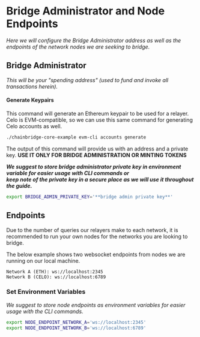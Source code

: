 # Bridge Administrator and Node Endpoints

_Here we will configure the Bridge Administrator address as well as the endpoints of the network nodes we are seeking to bridge._


## Bridge Administrator

_This will be your "spending address" \(used to fund and invoke all transactions herein\)._


#### Generate Keypairs

This command will generate an Ethereum keypair to be used for a relayer. Celo is EVM-compatible, so we can use this same command for generating Celo accounts as well.

```bash
./chainbridge-core-example evm-cli accounts generate
```

The output of this command will provide us with an address and a private key. **USE IT ONLY FOR BRIDGE ADMINISTRATION OR MINTING TOKENS**

**_We suggest to store bridge administrator private key in environment variable for easier usage with CLI commands or_**\
_**keep note of the private key in a secure place as we will use it throughout the guide.**_

```bash
export BRIDGE_ADMIN_PRIVATE_KEY='**bridge admin private key**'
```


## Endpoints

Due to the number of queries our relayers make to each network, it is recommended to run your own nodes for the networks you are looking to bridge.

The below example shows two websocket endpoints from nodes we are running on our local machine.

```text
Network A (ETH): ws://localhost:2345
Network B (CELO): ws://localhost:6789
```


### Set Environment Variables

_We suggest to store node endpoints as environment variables for easier usage with the CLI commands._

```bash
export NODE_ENDPOINT_NETWORK_A='ws://localhost:2345'
export NODE_ENDPOINT_NETWORK_B='ws://localhost:6789'
```
